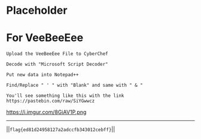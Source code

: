 # Placeholder

# For VeeBeeEee

```Upload the VeeBeeEee File to CyberChef```

```Decode with "Microsoft Script Decoder"```

```Put new data into Notepad++```

```Find/Replace " ' " with "Blank" and same with " & "```

```
You'll see something like this with the link
https://pastebin.com/raw/SiYGwwcz
```
https://i.imgur.com/8GiAV1P.png

-----

||```flag{ed81d24958127a2adccfb343012cebff}```||
